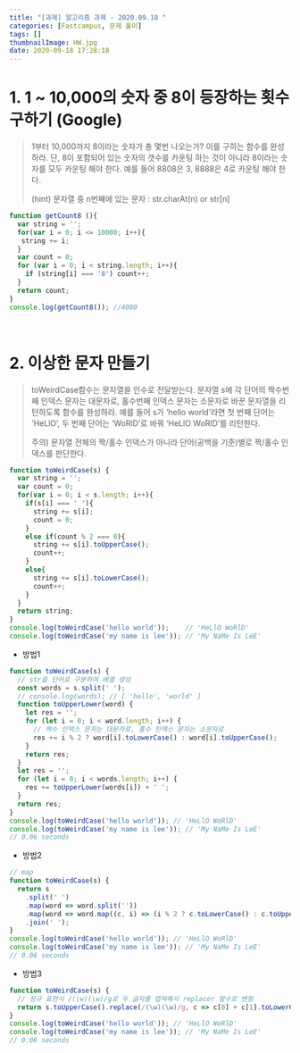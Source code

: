 ```yaml
---
title: "[과제] 알고리즘 과제 - 2020.09.18 "
categories: [Fastcampus, 문제 풀이]
tags: []
thumbnailImage: HW.jpg
date: 2020-09-18 17:28:18
---
```


<!-- more -->

<!-- excerpt -->
# 1. 1 ~ 10,000의 숫자 중 8이 등장하는 횟수 구하기 (Google)
>
> 1부터 10,000까지 8이라는 숫자가 총 몇번 나오는가? 이를 구하는 함수를 완성하라.
> 단, 8이 포함되어 있는 숫자의 갯수를 카운팅 하는 것이 아니라 8이라는 숫자를 모두 카운팅 해야 한다. 
>예를 들어 8808은 3, 8888은 4로 카운팅 해야 한다.
>
>(hint) 문자열 중 n번째에 있는 문자 : str.charAt(n) or str[n]

```js
function getCount8 (){
  var string = '';
  for(var i = 0; i <= 10000; i++){
   string += i; 
  }
  var count = 0;
  for (var i = 0; i < string.length; i++){
    if (string[i] === '8') count++;
  }
  return count;
}
console.log(getCount8()); //4000
```

<br>

# 2. 이상한 문자 만들기
>toWeirdCase함수는 문자열을 인수로 전달받는다. 
>문자열 s에 각 단어의 짝수번째 인덱스 문자는 대문자로, 홀수번째 인덱스 문자는 소문자로 바꾼 문자열을 리턴하도록 함수를 완성하라.
>예를 들어 s가 ‘hello world’라면 첫 번째 단어는 ‘HeLlO’, 두 번째 단어는 ‘WoRlD’로 바꿔 ‘HeLlO WoRlD’를 리턴한다.
>
>주의) 문자열 전체의 짝/홀수 인덱스가 아니라 단어(공백을 기준)별로 짝/홀수 인덱스를 판단한다.

```js
function toWeirdCase(s) {
  var string = '';
  var count = 0;
  for(var i = 0; i < s.length; i++){
    if(s[i] === ' '){
      string += s[i]; 
      count = 0;
    }
    else if(count % 2 === 0){
      string += s[i].toUpperCase(); 
      count++;
    }
    else{
      string += s[i].toLowerCase(); 
      count++;
    }
  }
  return string;
}
console.log(toWeirdCase('hello world'));    // 'HeLlO WoRlD'
console.log(toWeirdCase('my name is lee')); // 'My NaMe Is LeE'
```
- 방법1

```js
function toWeirdCase(s) {
  // str을 단어로 구분하여 배열 생성
  const words = s.split(' ');
  // console.log(words); // [ 'hello', 'world' ]
  function toUpperLower(word) {
    let res = '';
    for (let i = 0; i < word.length; i++) {
      // 짝수 인덱스 문자는 대문자로, 홀수 인덱스 문자는 소문자로
      res += i % 2 ? word[i].toLowerCase() : word[i].toUpperCase();
    }
    return res;
  }
  let res = '';
  for (let i = 0; i < words.length; i++) {
    res += toUpperLower(words[i]) + ' ';
  }
  return res;
}
console.log(toWeirdCase('hello world')); // 'HeLlO WoRlD'
console.log(toWeirdCase('my name is lee')); // 'My NaMe Is LeE'
// 0.06 seconds
```
- 방법2

```js
// map
function toWeirdCase(s) {
  return s
    .split(' ')
    .map(word => word.split(''))
    .map(word => word.map((c, i) => (i % 2 ? c.toLowerCase() : c.toUpperCase())).join(''))
    .join(' ');
}
console.log(toWeirdCase('hello world')); // 'HeLlO WoRlD'
console.log(toWeirdCase('my name is lee')); // 'My NaMe Is LeE'
// 0.06 seconds
```
- 방법3

```js
function toWeirdCase(s) {
  // 정규 표현식 /(\w)(\w)/g로 두 글자를 캡쳐해서 replacer 함수로 변형
  return s.toUpperCase().replace(/(\w)(\w)/g, c => c[0] + c[1].toLowerCase());
}
console.log(toWeirdCase('hello world')); // 'HeLlO WoRlD'
console.log(toWeirdCase('my name is lee')); // 'My NaMe Is LeE'
// 0.06 seconds
```
